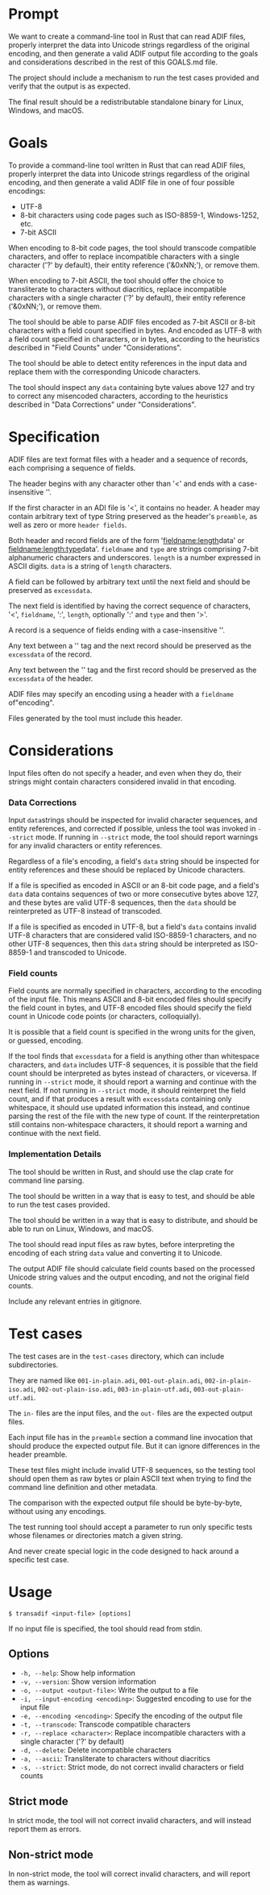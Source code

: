 # Prompt

We want to create a command-line tool in Rust that can read ADIF files, properly interpret the data into Unicode strings regardless of the original encoding, and then generate a valid ADIF output file according to the goals and considerations described in the rest of this GOALS.md file.

The project should include a mechanism to run the test cases provided and verify that the output is as expected.

The final result should be a redistributable standalone binary for Linux, Windows, and macOS.


# Goals

To provide a command-line tool written in Rust that can read ADIF files, properly interpret the data into Unicode strings regardless of the original encoding, and then generate a valid ADIF file in one of four possible encodings:

* UTF-8
* 8-bit characters using code pages such as ISO-8859-1, Windows-1252, etc.
* 7-bit ASCII

When encoding to 8-bit code pages, the tool should transcode compatible characters, and offer to replace incompatible characters with a single character ('?' by default), their entity reference ('&0xNN;'), or remove them.

When encoding to 7-bit ASCII, the tool should offer the choice to transliterate to characters without diacritics, replace incompatible characters with a single character ('?' by default), their entity reference ('&0xNN;'), or remove them.

The tool should be able to parse ADIF files encoded as 7-bit ASCII or 8-bit characters with a field count specified in bytes. And encoded as UTF-8 with a field count specified in characters, or in bytes, according to the heuristics described in "Field Counts" under "Considerations".

The tool should be able to detect entity references in the input data and replace them with the corresponding Unicode characters.

The tool should inspect any `data` containing byte values above 127 and try to correct any misencoded characters, according to the heuristics described in "Data Corrections" under "Considerations".


# Specification

ADIF files are text format files with a header and a sequence of records, each comprising a sequence of fields.

The header begins with any character other than '<' and ends with a case-insensitive '<eoh>'.

If the first character in an ADI file is '<', it contains no header. A header may contain arbitrary text of type String preserved as the header's `preamble`, as well as zero or more `header fields`.

Both header and record fields are of the form '<fieldname:length>data' or <fieldname:length:type>data'. `fieldname` and `type` are strings comprising 7-bit alphanumeric characters and underscores. `length` is a number expressed in ASCII digits. `data` is a string of `length` characters.

A field can be followed by arbitrary text until the next field and should be preserved as `excessdata`.

The next field is identified by having the correct sequence of characters, '<', `fieldname`, ':', `length`, optionally ':' and `type` and then '>'.

A record is a sequence of fields ending with a case-insensitive '<eor>'.

Any text between a '<eor>' tag and the next record should be preserved as the `excessdata` of the record.

Any text between the '<eoh>' tag and the first record should be preserved as the `excessdata` of the header.

ADIF files may specify an encoding using a header with a `fieldname` of"encoding".

Files generated by the tool must include this header.


# Considerations

Input files often do not specify a header, and even when they do, their strings might contain characters considered invalid in that encoding.

### Data Corrections

Input `data`strings should be inspected for invalid character sequences, and entity references, and corrected if possible, unless the tool was invoked in `--strict` mode. If running in `--strict` mode, the tool should report warnings for any invalid characters or entity references.

Regardless of a file's encoding, a field's `data` string should be inspected for entity references and these should be replaced by Unicode characters.

If a file is specified as encoded in ASCII or an 8-bit code page, and a field's `data` data contains sequences of two or more consecutive bytes above 127, and these bytes are valid UTF-8 sequences, then the `data` should be reinterpreted as UTF-8 instead of transcoded.

If a file is specified as encoded in UTF-8, but a field's `data` contains invalid UTF-8 characters that are considered valid ISO-8859-1 characters, and no other UTF-8 sequences, then this `data` string should be interpreted as ISO-8859-1 and transcoded to Unicode.

### Field counts

Field counts are normally specified in characters, according to the encoding of the input file. This means ASCII and 8-bit encoded files should specify the field count in bytes, and UTF-8 encoded files should specify the field count in Unicode code points (or characters, colloquially).

It is possible that a field count is specified in the wrong units for the given, or guessed, encoding.

If the tool finds that `excessdata` for a field is anything other than whitespace characters, and `data` includes UTF-8 sequences, it is possible that the field count should be interpreted as bytes instead of characters, or viceversa. If running in `--strict` mode, it should report a warning and continue with the next field. If not running in `--strict` mode, it should reinterpret the field count, and if that produces a result with `excessdata` containing only whitespace, it should use updated information this instead, and continue parsing the rest of the file with the new type of count. If the reinterpretation still contains non-whitespace characters, it should report a warning and continue with the next field.

### Implementation Details

The tool should be written in Rust, and should use the clap crate for command line parsing.

The tool should be written in a way that is easy to test, and should be able to run the test cases provided.

The tool should be written in a way that is easy to distribute, and should be able to run on Linux, Windows, and macOS.

The tool should read input files as raw bytes, before interpreting the encoding of each string `data` value and converting it to Unicode.

The output ADIF file should calculate field counts based on the processed Unicode string values and the output encoding, and not the original field counts.

Include any relevant entries in gitignore.

# Test cases

The test cases are in the `test-cases` directory, which can include subdirectories.

They are named like `001-in-plain.adi`, `001-out-plain.adi`, `002-in-plain-iso.adi`, `002-out-plain-iso.adi`, `003-in-plain-utf.adi`, `003-out-plain-utf.adi`.

The `in-` files are the input files, and the `out-` files are the expected output files.

Each input file has in the `preamble` section a command line invocation that should produce the expected output file. But it can ignore differences in the header preamble.

These test files might include invalid UTF-8 sequences, so the testing tool should open them as raw bytes or plain ASCII text when trying to find the command line definition and other metadata.

The comparison with the expected output file should be byte-by-byte, without using any encodings.

The test running tool should accept a parameter to run only specific tests whose filenames or directories match a given string.

And never create special logic in the code designed to hack around a specific test case.

# Usage

```
$ transadif <input-file> [options]
```

If no input file is specified, the tool should read from stdin.

## Options

* `-h, --help`: Show help information
* `-v, --version`: Show version information
* `-o, --output <output-file>`: Write the output to a file
* `-i, --input-encoding <encoding>`: Suggested encoding to use for the input file
* `-e, --encoding <encoding>`: Specify the encoding of the output file
* `-t, --transcode`: Transcode compatible characters
* `-r, --replace <character>`: Replace incompatible characters with a single character ('?' by default)
* `-d, --delete`: Delete incompatible characters
* `-a, --ascii`: Transliterate to characters without diacritics
* `-s, --strict`: Strict mode, do not correct invalid characters or field counts

## Strict mode

In strict mode, the tool will not correct invalid characters, and will instead report them as errors.

## Non-strict mode

In non-strict mode, the tool will correct invalid characters, and will report them as warnings.
